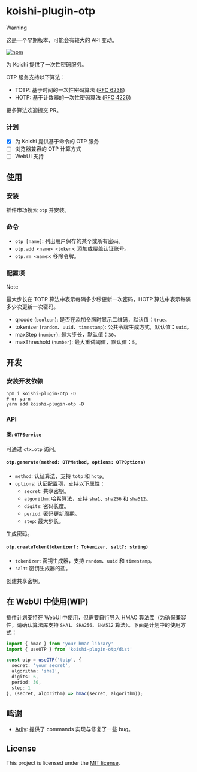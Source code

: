 # koishi-plugin-otp

> [!WARNING]  
> 这是一个早期版本，可能会有较大的 API 变动。

[![npm](https://img.shields.io/npm/v/koishi-plugin-otp?style=flat-square)](https://www.npmjs.com/package/koishi-plugin-otp)

为 Koishi 提供了一次性密码服务。

OTP 服务支持以下算法：

- TOTP: 基于时间的一次性密码算法 ([RFC 6238](https://tools.ietf.org/html/rfc6238))
- HOTP: 基于计数器的一次性密码算法 ([RFC 4226](https://tools.ietf.org/html/rfc4226))

更多算法欢迎提交 PR。

### 计划

- [x] 为 Koishi 提供基于命令的 OTP 服务
- [ ] 浏览器兼容的 OTP 计算方式
- [ ] WebUI 支持

## 使用

### 安装

插件市场搜索 `otp` 并安装。

### 命令

- `otp [name]`: 列出用户保存的某个或所有密码。
- `otp.add <name> <token>`: 添加或覆盖认证账号。
- `otp.rm <name>`: 移除令牌。

### 配置项

> [!NOTE]  
> 最大步长在 TOTP 算法中表示每隔多少秒更新一次密码，HOTP 算法中表示每隔多少次更新一次密码。

- qrcode (`boolean`): 是否在添加令牌时显示二维码，默认值：`true`。
- tokenizer (`random`、`uuid`、`timestamp`): 公共令牌生成方式，默认值：`uuid`。 
- maxStep (`number`): 最大步长，默认值：`30`。
- maxThreshold (`number`): 最大重试阈值，默认值：`5`。

## 开发

### 安装开发依赖

```shell
npm i koishi-plugin-otp -D
# or yarn
yarn add koishi-plugin-otp -D
```
### API

#### 类: `OTPService`

可通过 `ctx.otp` 访问。

#### `otp.generate(method: OTPMethod, options: OTPOptions)`

- `method`: 认证算法，支持 `totp` 和 `hotp`。
- `options`: 认证配置项，支持以下属性：
  - `secret`: 共享密钥。
  - `algorithm`: 哈希算法，支持 `sha1`、`sha256` 和 `sha512`。
  - `digits`: 密码长度。
  - `period`: 密码更新周期。
  - `step`: 最大步长。

生成密码。

#### `otp.createToken(tokenizer?: Tokenizer, salt?: string)`

- `tokenizer`: 密钥生成器，支持 `random`、`uuid` 和 `timestamp`。
- `salt`: 密钥生成器的盐。

创建共享密钥。

## 在 WebUI 中使用(WIP)

插件计划支持在 WebUI 中使用，但需要自行导入 HMAC 算法库（为确保兼容性，请确认算法库支持 `SHA1`、`SHA256`、`SHA512` 算法）。下面是计划中的使用方式：

```typescript
import { hmac } from 'your hmac library'
import { useOTP } from 'koishi-plugin-otp/dist'

const otp = useOTP('totp', {
  secret: 'your secret',
  algorithm: 'sha1',
  digits: 6,
  period: 30,
  step: 1
}, (secret, algorithm) => hmac(secret, algorithm));
```

## 鸣谢

- [Arily](arily@arily.moe): 提供了 commands 实现与修复了一些 bug。

## License

This project is licensed under the [MIT license](./LICENSE).
